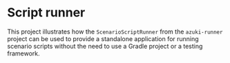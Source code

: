# Script runner

This project illustrates how the `ScenarioScriptRunner` from the `azuki-runner` project can be used to provide a standalone application for running scenario scripts without the need to use a Gradle project or a testing framework.


